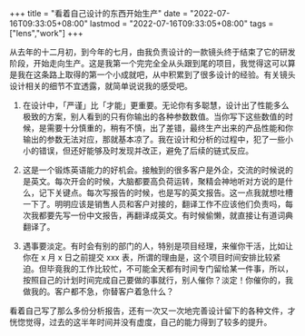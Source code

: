 +++
title = "看着自己设计的东西开始生产"
date = "2022-07-16T09:33:05+08:00"
lastmod = "2022-07-16T09:33:05+08:00"
tags = ["lens","work"]
+++

从去年的十二月初，到今年的七月，由我负责设计的一款镜头终于结束了它的研发阶段，开始走向生产。这是我第一个完完全全从头跟到尾的项目，我觉得这可以算是我在这条路上取得的第一个小成就吧，从中积累到了很多设计的经验。有关镜头设计相关的细节不宜透露，就简单说说我的感受吧。

1. 在设计中，「严谨」比「才能」更重要。无论你有多聪慧，设计出了性能多么极致的方案，别人看到的只有你输出的各种参数数值。当你写下这些数值的时候，是需要十分慎重的，稍有不慎，出了差错，最终生产出来的产品性能和你输出的参数无法对应，那就基本凉了。我在设计和分析的过程中，犯了一些小小的错误，但还好能够及时发现并改正，避免了后续的链式反应。

2. 这是一个锻炼英语能力的好机会。接触到的很多客户是外企，交流的时候说的是英文。每次开会的时候，大脑都要高负荷运转，聚精会神地听对方说的是什么，记下关键点。每次写报告的时候，也是写的英文报告。这一点我就想吐槽一下了。明明应该是销售人员和客户对接的，翻译工作不应该他们负责吗，每次我都要先写一份中文报告，再翻译成英文。有时候偷懒，就直接让有道词典翻译了。

3. 遇事要淡定。有时会有别的部门的人，特别是项目经理，来催你干活，比如让你在 x 月 x 日之前提交 xxx 表，所谓的理由是，这个项目时间安排比较紧迫。但毕竟我的工作比较忙，不可能全天都有时间专门留给某一件事，所以，按照自己的计划时间完成自己要做的事就行，别人催你？淡定！你催你的，我做我的。客户都不急，你替客户着急什么？

看着自己写了那么多份分析报告，还有一次又一次地完善设计留下的各种文件，才恍惚觉得，过去的这半年时间并没有虚度，自己的能力得到了较多的提升。